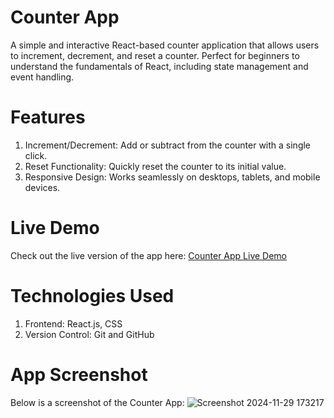 # Counter App
A simple and interactive React-based counter application that allows users to increment, decrement, and reset a counter. Perfect for beginners to understand the fundamentals of React, including state management and event handling.

# Features
1. Increment/Decrement: Add or subtract from the counter with a single click.
2. Reset Functionality: Quickly reset the counter to its initial value.
3. Responsive Design: Works seamlessly on desktops, tablets, and mobile devices.

# Live Demo
Check out the live version of the app here: [Counter App Live Demo](https://shivpoojan22.github.io/react-counter-app)

# Technologies Used
1. Frontend: React.js, CSS
1. Version Control: Git and GitHub

# App Screenshot

Below is a screenshot of the Counter App:
![Screenshot 2024-11-29 173217](https://github.com/user-attachments/assets/db789941-017d-45a5-91e6-08bec5ecef9d)
